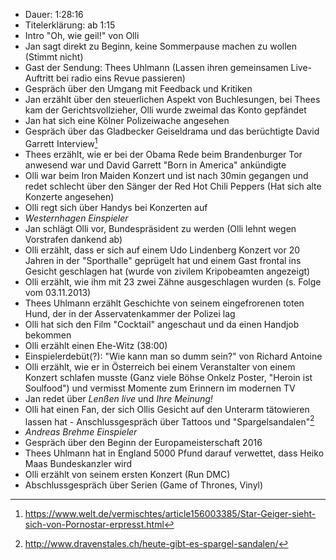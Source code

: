 - Dauer: 1:28:16
- Titelerklärung: ab 1:15
- Intro "Oh, wie geil!" von Olli
- Jan sagt direkt zu Beginn, keine Sommerpause machen zu wollen (Stimmt nicht)
- Gast der Sendung: Thees Uhlmann (Lassen ihren gemeinsamen Live-Auftritt bei radio eins Revue passieren)
- Gespräch über den Umgang mit Feedback und Kritiken
- Jan erzählt über den steuerlichen Aspekt von Buchlesungen, bei Thees kam der Gerichtsvollzieher, Olli wurde zweimal das Konto gepfändet
- Jan hat sich eine Kölner Polizeiwache angesehen
- Gespräch über das Gladbecker Geiseldrama und das berüchtigte David Garrett Interview[^1]
- Thees erzählt, wie er bei der Obama Rede beim Brandenburger Tor anwesend war und David Garrett "Born in America" ankündigte
- Olli war beim Iron Maiden Konzert und ist nach 30min gegangen und redet schlecht über den Sänger der Red Hot Chili Peppers (Hat sich alte Konzerte angesehen)
- Olli regt sich über Handys bei Konzerten auf
- *Westernhagen Einspieler*
- Jan schlägt Olli vor, Bundespräsident zu werden (Olli lehnt wegen Vorstrafen dankend ab)
- Olli erzählt, dass er sich auf einem Udo Lindenberg Konzert vor 20 Jahren in der "Sporthalle" geprügelt hat und einem Gast frontal ins Gesicht geschlagen hat (wurde von zivilem Kripobeamten angezeigt)
- Olli erzählt, wie ihm mit 23 zwei Zähne ausgeschlagen wurden (s. Folge vom 03.11.2013)
- Thees Uhlmann erzählt Geschichte von seinem eingefrorenen toten Hund, der in der Asservatenkammer der Polizei lag
- Olli hat sich den Film "Cocktail" angeschaut und da einen Handjob bekommen
- Olli erzählt einen Ehe-Witz (38:00)
- Einspielerdebüt(?): "Wie kann man so dumm sein?" von Richard Antoine
- Olli erzählt, wie er in Österreich bei einem Veranstalter von einem Konzert schlafen musste (Ganz viele Böhse Onkelz Poster, "Heroin ist Soulfood") und vermisst Momente zum Erinnern im modernen TV
- Jan redet über *Lenßen live* und *Ihre Meinung!*
- Olli hat einen Fan, der sich Ollis Gesicht auf den Unterarm tätowieren lassen hat - Anschlussgespräch über Tattoos und "Spargelsandalen"[^2]
- *Andreas Brehme Einspieler*
- Gespräch über den Beginn der Europameisterschaft 2016
- Thees Uhlmann hat in England 5000 Pfund darauf verwettet, dass Heiko Maas Bundeskanzler wird
- Olli erzählt von seinem ersten Konzert (Run DMC)
- Abschlussgespräch über Serien (Game of Thrones, Vinyl)

[^1]: https://www.welt.de/vermischtes/article156003385/Star-Geiger-sieht-sich-von-Pornostar-erpresst.html
[^2]: http://www.dravenstales.ch/heute-gibt-es-spargel-sandalen/
